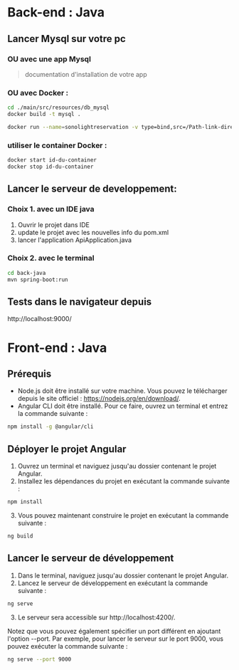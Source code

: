 # Back-end : Java

## Lancer Mysql sur votre pc
### OU avec une app Mysql
>documentation d'installation de votre app
### OU avec Docker :
```sh
cd ./main/src/resources/db_mysql
docker build -t mysql .

docker run --name=sonolightreservation -v type=bind,src=/Path-link-directory/my.cnf,dst=/etc/my.cnf -v type=bind,src=/Path-link-directory/datadir,dst=/var/lib/mysql -p 3308:3306 -e MYSQL_ROOT_PASSWORD=root -d mysql
```
### utiliser le container Docker :
```sh
docker start id-du-container
docker stop id-du-container
```

## Lancer le serveur de developpement:

### Choix 1. avec un IDE java
1. Ouvrir le projet dans IDE
2. update le projet avec les nouvelles info du pom.xml
3. lancer l'application ApiApplication.java

### Choix 2. avec le terminal
```sh
cd back-java
mvn spring-boot:run
```
## Tests dans le navigateur depuis
http://localhost:9000/

# Front-end : Java

## Prérequis
- Node.js doit être installé sur votre machine. Vous pouvez le télécharger depuis le site officiel : https://nodejs.org/en/download/.
- Angular CLI doit être installé. Pour ce faire, ouvrez un terminal et entrez la commande suivante :
```sh
npm install -g @angular/cli
```

## Déployer le projet Angular
1. Ouvrez un terminal et naviguez jusqu'au dossier contenant le projet Angular.
2. Installez les dépendances du projet en exécutant la commande suivante :
```sh
npm install
```
3. Vous pouvez maintenant construire le projet en exécutant la commande suivante :
```sh
ng build
```

## Lancer le serveur de développement
1. Dans le terminal, naviguez jusqu'au dossier contenant le projet Angular.
2. Lancez le serveur de développement en exécutant la commande suivante :
```sh
ng serve
```
3. Le serveur sera accessible sur http://localhost:4200/.

Notez que vous pouvez également spécifier un port différent en ajoutant l'option --port. Par exemple, pour lancer le serveur sur le port 9000, vous pouvez exécuter la commande suivante :
```sh
ng serve --port 9000
```